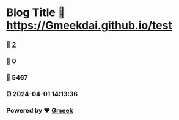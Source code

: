 # Blog Title :link: https://Gmeekdai.github.io/test 
### :page_facing_up: [2](https://Gmeekdai.github.io/test/tag.html) 
### :speech_balloon: 0 
### :hibiscus: 5467 
### :alarm_clock: 2024-04-01 14:13:36 
### Powered by :heart: [Gmeek](https://github.com/Meekdai/Gmeek)
